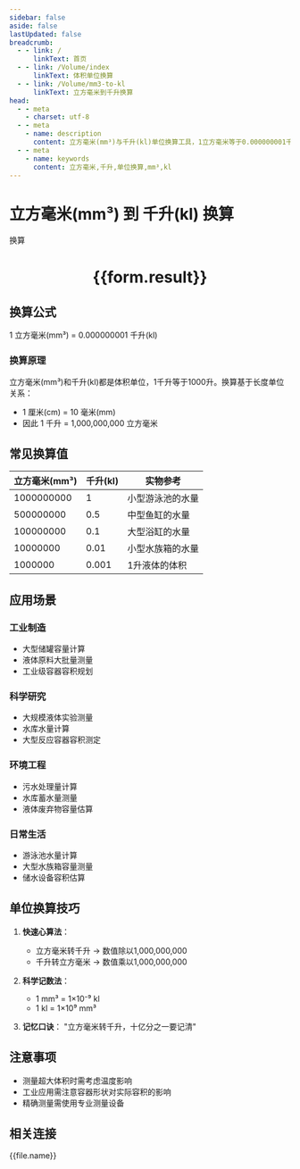 ```yaml
---
sidebar: false
aside: false
lastUpdated: false
breadcrumb:
  - - link: /
      linkText: 首页
  - - link: /Volume/index
      linkText: 体积单位换算
  - - link: /Volume/mm3-to-kl
      linkText: 立方毫米到千升换算
head:
  - - meta
    - charset: utf-8
  - - meta
    - name: description
      content: 立方毫米(mm³)与千升(kl)单位换算工具，1立方毫米等于0.000000001千升。
  - - meta
    - name: keywords
      content: 立方毫米,千升,单位换算,mm³,kl
---
```


# 立方毫米(mm³) 到 千升(kl) 换算

<script setup>
import { onMounted, reactive, inject ,ref  } from 'vue'
import { NButton,NForm ,NFormItem,NInput,NInputNumber,NSelect,NCard,useMessage ,NGrid ,NGi } from 'naive-ui'
import { defineClientComponent } from 'vitepress'
import { Volume } from '../../files';

const convert = inject('convert')
const formRef = ref(null);
const rules = {
  number:{
    required: true,
    type: 'number',
    trigger: "blur"
  }
}
const form = reactive({
  number:null,
  result:'',
  title:'立方毫米(mm³)到千升(kl)换算'
})

const convertHandler = (e) => {
  e.preventDefault();
  formRef.value?.validate((errors)=>{
    if (!errors) {
      form.result = `${form.number} mm³ = ${convert(form.number).from('mm3').to('kl')} kl`
    }
  })
}
</script>

<n-form size="large" :model="form" ref='formRef' :rules="rules">
  <n-form-item label="数值" path="number">
    <n-input-number size="large" style="width:100%" :min="0" v-model:value="form.number" placeholder="请输入立方毫米数值" />
  </n-form-item>
  <n-form-item>
    <n-button type="primary" style="width:100%" @click="convertHandler">换算</n-button>
  </n-form-item>
</n-form>
<n-card embedded :bordered="false" hoverable>
  <div style="text-align:center">
    <h1>{{form.result}}</h1>
  </div>
</n-card>

## 换算公式
1 立方毫米(mm³) = 0.000000001 千升(kl)

### 换算原理
立方毫米(mm³)和千升(kl)都是体积单位，1千升等于1000升。换算基于长度单位关系：
- 1 厘米(cm) = 10 毫米(mm)
- 因此 1 千升 = 1,000,000,000 立方毫米

## 常见换算值
| 立方毫米(mm³) | 千升(kl) | 实物参考                 |
|--------------|---------|--------------------------|
| 1000000000   | 1       | 小型游泳池的水量          |
| 500000000    | 0.5     | 中型鱼缸的水量            |
| 100000000    | 0.1     | 大型浴缸的水量            |
| 10000000     | 0.01    | 小型水族箱的水量          |
| 1000000      | 0.001   | 1升液体的体积             |

## 应用场景
### 工业制造
- 大型储罐容量计算
- 液体原料大批量测量
- 工业级容器容积规划

### 科学研究  
- 大规模液体实验测量
- 水库水量计算
- 大型反应容器容积测定

### 环境工程
- 污水处理量计算
- 水库蓄水量测量
- 液体废弃物容量估算

### 日常生活
- 游泳池水量计算
- 大型水族箱容量测量
- 储水设备容积估算

## 单位换算技巧
1. **快速心算法**：
   - 立方毫米转千升 → 数值除以1,000,000,000
   - 千升转立方毫米 → 数值乘以1,000,000,000

2. **科学记数法**：
   - 1 mm³ = 1×10⁻⁹ kl
   - 1 kl = 1×10⁹ mm³

3. **记忆口诀**：
   "立方毫米转千升，十亿分之一要记清"

## 注意事项
- 测量超大体积时需考虑温度影响
- 工业应用需注意容器形状对实际容积的影响
- 精确测量需使用专业测量设备

## 相关连接
<n-grid x-gap="12" :cols="4">
  <n-gi v-for="(file, index) in Volume" :key="index">
    <n-button
      text
      tag="a"
      :href="file.path"
      type="primary"
    >
      {{file.name}}
    </n-button>
  </n-gi>
</n-grid>